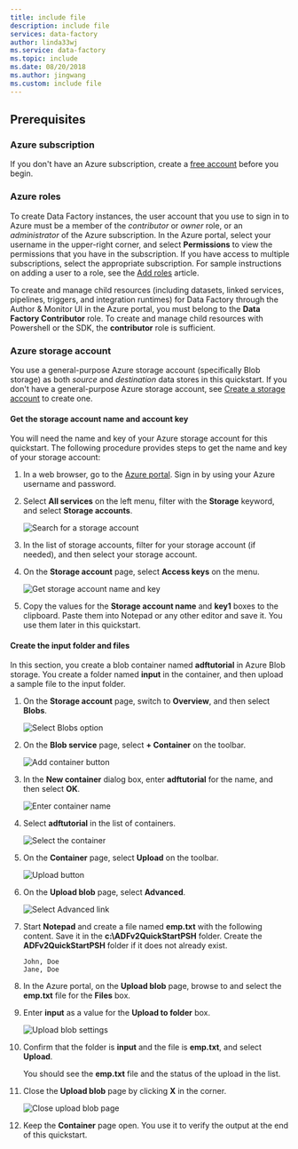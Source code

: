 ```yaml
---
title: include file
description: include file
services: data-factory
author: linda33wj
ms.service: data-factory
ms.topic: include
ms.date: 08/20/2018
ms.author: jingwang
ms.custom: include file
---
```


## Prerequisites

### Azure subscription
If you don't have an Azure subscription, create a [free account](https://azure.microsoft.com/free/) before you begin.

### Azure roles
To create Data Factory instances, the user account that you use to sign in to Azure must be a member of the *contributor* or *owner* role, or an *administrator* of the Azure subscription. In the Azure portal, select your username in the upper-right corner, and select **Permissions** to view the permissions that you have in the subscription. If you have access to multiple subscriptions, select the appropriate subscription. For sample instructions on adding a user to a role, see the [Add roles](../articles/billing/billing-add-change-azure-subscription-administrator.md) article.

To create and manage child resources (including datasets, linked services, pipelines, triggers, and integration runtimes) for Data Factory through the Author & Monitor UI in the Azure portal, you must belong to the **Data Factory Contributor** role. To create and manage child resources with Powershell or the SDK, the **contributor** role is sufficient.

### Azure storage account
You use a general-purpose Azure storage account (specifically Blob storage) as both *source* and *destination* data stores in this quickstart. If you don't have a general-purpose Azure storage account, see [Create a storage account](../articles/storage/common/storage-quickstart-create-account.md) to create one. 

#### Get the storage account name and account key
You will need the name and key of your Azure storage account for this quickstart. The following procedure provides steps to get the name and key of your storage account: 

1. In a web browser, go to the [Azure portal](https://portal.azure.com). Sign in by using your Azure username and password. 
2. Select **All services** on the left menu, filter with the **Storage** keyword, and select **Storage accounts**.

   ![Search for a storage account](media/data-factory-quickstart-prerequisites/search-storage-account.png)
3. In the list of storage accounts, filter for your storage account (if needed), and then select your storage account. 
4. On the **Storage account** page, select **Access keys** on the menu.

   ![Get storage account name and key](media/data-factory-quickstart-prerequisites/storage-account-name-key.png)
5. Copy the values for the **Storage account name** and **key1** boxes to the clipboard. Paste them into Notepad or any other editor and save it. You use them later in this quickstart.   

#### Create the input folder and files
In this section, you create a blob container named **adftutorial** in Azure Blob storage. You create a folder named **input** in the container, and then upload a sample file to the input folder. 

1. On the **Storage account** page, switch to **Overview**, and then select **Blobs**. 

   ![Select Blobs option](media/data-factory-quickstart-prerequisites/select-blobs.png)
2. On the **Blob service** page, select **+ Container** on the toolbar. 

   ![Add container button](media/data-factory-quickstart-prerequisites/add-container-button.png)    
3. In the **New container** dialog box, enter **adftutorial** for the name, and then select **OK**. 

   ![Enter container name](media/data-factory-quickstart-prerequisites/new-container-dialog.png)
4. Select **adftutorial** in the list of containers. 

   ![Select the container](media/data-factory-quickstart-prerequisites/seelct-adftutorial-container.png)
5. On the **Container** page, select **Upload** on the toolbar.  

   ![Upload button](media/data-factory-quickstart-prerequisites/upload-toolbar-button.png)
6. On the **Upload blob** page, select **Advanced**.

   ![Select Advanced link](media/data-factory-quickstart-prerequisites/upload-blob-advanced.png)
7. Start **Notepad** and create a file named **emp.txt** with the following content. Save it in the **c:\ADFv2QuickStartPSH** folder. Create the **ADFv2QuickStartPSH** folder if it does not already exist.
    
   ```
   John, Doe
   Jane, Doe
   ```    
8. In the Azure portal, on the **Upload blob** page, browse to and select the **emp.txt** file for the **Files** box. 
9. Enter **input** as a value for the **Upload to folder** box. 

    ![Upload blob settings](media/data-factory-quickstart-prerequisites/upload-blob-settings.png)    
10. Confirm that the folder is **input** and the file is **emp.txt**, and select **Upload**.
    
    You should see the **emp.txt** file and the status of the upload in the list. 
12. Close the **Upload blob** page by clicking **X** in the corner. 

    ![Close upload blob page](media/data-factory-quickstart-prerequisites/close-upload-blob.png)
1. Keep the **Container** page open. You use it to verify the output at the end of this quickstart.